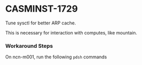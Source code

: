 # CASMINST-1729

Tune sysctl for better ARP cache.

This is necessary for interaction with computes, like mountain.

### Workaround Steps

On ncn-m001, run the following `pdsh` commands
```bash

```
